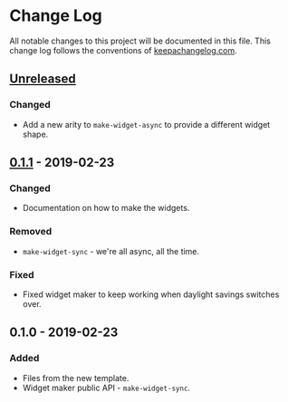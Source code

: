 # Change Log
All notable changes to this project will be documented in this file. This change log follows the conventions of [keepachangelog.com](http://keepachangelog.com/).

## [Unreleased]
### Changed
- Add a new arity to `make-widget-async` to provide a different widget shape.

## [0.1.1] - 2019-02-23
### Changed
- Documentation on how to make the widgets.

### Removed
- `make-widget-sync` - we're all async, all the time.

### Fixed
- Fixed widget maker to keep working when daylight savings switches over.

## 0.1.0 - 2019-02-23
### Added
- Files from the new template.
- Widget maker public API - `make-widget-sync`.

[Unreleased]: https://github.com/your-name/guide-to-clojure-concurrency/compare/0.1.1...HEAD
[0.1.1]: https://github.com/your-name/guide-to-clojure-concurrency/compare/0.1.0...0.1.1
